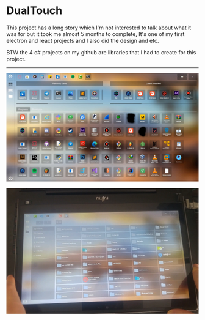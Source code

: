 # DualTouch

This project has a long story which I'm not interested to talk about what it was for but it took me almost 5 months to complete, It's one of my first electron and react projects and I also did the design and etc.

BTW the 4 c# projects on my github are libraries that I had to create for this project.

<hr>

![ScreenShot](https://raw.githubusercontent.com/MainSilent/DualTouch/master/demo/pic1.png)

![ScreenShot](https://raw.githubusercontent.com/MainSilent/DualTouch/master/demo/pic2.png)
